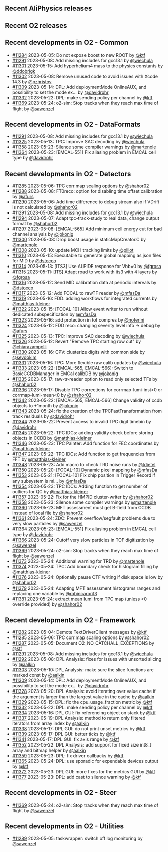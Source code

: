 ## Recent AliPhysics releases
## Recent O2 releases
## Recent developments in O2 - Common
- [\#11284](https://github.com/AliceO2Group/AliceO2/pull/11284) 2023-05-05: Do not expose boost to new ROOT by [@ktf](https://github.com/ktf)
- [\#11291](https://github.com/AliceO2Group/AliceO2/pull/11291) 2023-05-08: Add missing includes for gcc13.1 by [@wiechula](https://github.com/wiechula)
- [\#11301](https://github.com/AliceO2Group/AliceO2/pull/11301) 2023-05-15: Add hyperhelium4 mass to the physics constants by [@ddobrigk](https://github.com/ddobrigk)
- [\#11302](https://github.com/AliceO2Group/AliceO2/pull/11302) 2023-05-08: Remove unused code to avoid issues with Xcode 14.3 by [@pzhristov](https://github.com/pzhristov)
- [\#11309](https://github.com/AliceO2Group/AliceO2/pull/11309) 2023-05-14: DPL: Add deploymentMode OnlineAUX, and possibility to set the mode ex… by [@davidrohr](https://github.com/davidrohr)
- [\#11332](https://github.com/AliceO2Group/AliceO2/pull/11332) 2023-05-22: DPL: make sending policy per channel by [@ktf](https://github.com/ktf)
- [\#11369](https://github.com/AliceO2Group/AliceO2/pull/11369) 2023-05-24: o2-sim: Stop tracks when they reach max time of flight by [@sawenzel](https://github.com/sawenzel)
## Recent developments in O2 - DataFormats
- [\#11291](https://github.com/AliceO2Group/AliceO2/pull/11291) 2023-05-08: Add missing includes for gcc13.1 by [@wiechula](https://github.com/wiechula)
- [\#11325](https://github.com/AliceO2Group/AliceO2/pull/11325) 2023-05-13: TPC: Improve SAC decoding by [@wiechula](https://github.com/wiechula)
- [\#11358](https://github.com/AliceO2Group/AliceO2/pull/11358) 2023-05-23: Silence some compiler warnings by [@martenole](https://github.com/martenole)
- [\#11364](https://github.com/AliceO2Group/AliceO2/pull/11364) 2023-05-23: [EMCAL-551] Fix aliasing problem in EMCAL cell type by [@davidrohr](https://github.com/davidrohr)
## Recent developments in O2 - Detectors
- [\#11285](https://github.com/AliceO2Group/AliceO2/pull/11285) 2023-05-06: TPC corr.map scaling options by [@shahor02](https://github.com/shahor02)
- [\#11288](https://github.com/AliceO2Group/AliceO2/pull/11288) 2023-05-08: FT0reco: option for disabling time offset calibration by [@afurs](https://github.com/afurs)
- [\#11290](https://github.com/AliceO2Group/AliceO2/pull/11290) 2023-05-06: Add time difference to debug stream also if VDrift is not calculated by [@shahor02](https://github.com/shahor02)
- [\#11291](https://github.com/AliceO2Group/AliceO2/pull/11291) 2023-05-08: Add missing includes for gcc13.1 by [@wiechula](https://github.com/wiechula)
- [\#11294](https://github.com/AliceO2Group/AliceO2/pull/11294) 2023-05-07: Adapt tpc-track-study to real data, change output format by [@shahor02](https://github.com/shahor02)
- [\#11297](https://github.com/AliceO2Group/AliceO2/pull/11297) 2023-05-08: [EMCAL-565] Add minimum cell energy cut for bad channel analysis by [@jokonig](https://github.com/jokonig)
- [\#11300](https://github.com/AliceO2Group/AliceO2/pull/11300) 2023-05-08: Drop boost usage in staticMapCreator.C by [@martenole](https://github.com/martenole)
- [\#11308](https://github.com/AliceO2Group/AliceO2/pull/11308) 2023-05-10: update MCH tracking limits by [@pillot](https://github.com/pillot)
- [\#11310](https://github.com/AliceO2Group/AliceO2/pull/11310) 2023-05-15: Executable to generate global mapping as json files for MID by [@dstocco](https://github.com/dstocco)
- [\#11314](https://github.com/AliceO2Group/AliceO2/pull/11314) 2023-05-13: [ITS3] Use ALPIDE response for Vbb=0 by [@fgrosa](https://github.com/fgrosa)
- [\#11315](https://github.com/AliceO2Group/AliceO2/pull/11315) 2023-05-11: [ITS] Adapt road to work with its3 with 4 layers by [@fgrosa](https://github.com/fgrosa)
- [\#11316](https://github.com/AliceO2Group/AliceO2/pull/11316) 2023-05-12: Send MID calibration data at periodic intervals by [@dstocco](https://github.com/dstocco)
- [\#11317](https://github.com/AliceO2Group/AliceO2/pull/11317) 2023-05-12: Add FOCAL to rawTF reader by [@mfasDa](https://github.com/mfasDa)
- [\#11319](https://github.com/AliceO2Group/AliceO2/pull/11319) 2023-05-16: FDD: adding workflows for integrated currents by [@matthias-kleiner](https://github.com/matthias-kleiner)
- [\#11322](https://github.com/AliceO2Group/AliceO2/pull/11322) 2023-05-15: [FOCAL-10] Allow event writer to run without dedicated subspecification by [@mfasDa](https://github.com/mfasDa)
- [\#11323](https://github.com/AliceO2Group/AliceO2/pull/11323) 2023-05-16: add protection in tof compres by [@noferini](https://github.com/noferini)
- [\#11324](https://github.com/AliceO2Group/AliceO2/pull/11324) 2023-05-12: FDD reco: changing severity level info -> debug by [@afurs](https://github.com/afurs)
- [\#11325](https://github.com/AliceO2Group/AliceO2/pull/11325) 2023-05-13: TPC: Improve SAC decoding by [@wiechula](https://github.com/wiechula)
- [\#11326](https://github.com/AliceO2Group/AliceO2/pull/11326) 2023-05-12: Revert "Remove TPC starting row cut" by [@chiarazampolli](https://github.com/chiarazampolli)
- [\#11330](https://github.com/AliceO2Group/AliceO2/pull/11330) 2023-05-16: CPV: clusterize digits with common side by [@sevdokim](https://github.com/sevdokim)
- [\#11331](https://github.com/AliceO2Group/AliceO2/pull/11331) 2023-05-16: TPC: More flexible raw calib updates by [@wiechula](https://github.com/wiechula)
- [\#11333](https://github.com/AliceO2Group/AliceO2/pull/11333) 2023-05-22: [EMCAL-565, EMCAL-566]: Switch to BasicCCDBManager in EMCal calibDB by [@jokonig](https://github.com/jokonig)
- [\#11335](https://github.com/AliceO2Group/AliceO2/pull/11335) 2023-05-17: raw-tr-reader option to read only selected TFs by [@shahor02](https://github.com/shahor02)
- [\#11336](https://github.com/AliceO2Group/AliceO2/pull/11336) 2023-05-17: Disable TPC corrections for corrmap-lumi-inst<0 or corrmap-lumi-mean<0 by [@shahor02](https://github.com/shahor02)
- [\#11342](https://github.com/AliceO2Group/AliceO2/pull/11342) 2023-05-22: [EMCAL-565, EMCAL-566] Change validity of ccdb objects to +1month by [@jokonig](https://github.com/jokonig)
- [\#11343](https://github.com/AliceO2Group/AliceO2/pull/11343) 2023-05-24: fix the creation of the TPCFastTransformation from track residuals by [@davidrohr](https://github.com/davidrohr)
- [\#11344](https://github.com/AliceO2Group/AliceO2/pull/11344) 2023-05-22: Prevent access to invalid TPC digit timebin by [@davidrohr](https://github.com/davidrohr)
- [\#11345](https://github.com/AliceO2Group/AliceO2/pull/11345) 2023-05-22: TPC IDCs: adding validity check before storing objects in CCDB by [@matthias-kleiner](https://github.com/matthias-kleiner)
- [\#11346](https://github.com/AliceO2Group/AliceO2/pull/11346) 2023-05-23: TPC Painter: Add function for FEC coordinates by [@matthias-kleiner](https://github.com/matthias-kleiner)
- [\#11347](https://github.com/AliceO2Group/AliceO2/pull/11347) 2023-05-22: TPC IDCs: Add function to get frequencies from FFT by [@matthias-kleiner](https://github.com/matthias-kleiner)
- [\#11348](https://github.com/AliceO2Group/AliceO2/pull/11348) 2023-05-23: Add macro to check TRD noise runs by [@tdietel](https://github.com/tdietel)
- [\#11350](https://github.com/AliceO2Group/AliceO2/pull/11350) 2023-05-20: [FOCAL-10] Dynamic pixel mapping by [@mfasDa](https://github.com/mfasDa)
- [\#11353](https://github.com/AliceO2Group/AliceO2/pull/11353) 2023-05-21: [FOCAL-10] Fix chip position in Trigger Record if any subsystem is mi… by [@mfasDa](https://github.com/mfasDa)
- [\#11354](https://github.com/AliceO2Group/AliceO2/pull/11354) 2023-05-23: TPC IDCs: Adding function to get number of outliers for QC by [@matthias-kleiner](https://github.com/matthias-kleiner)
- [\#11357](https://github.com/AliceO2Group/AliceO2/pull/11357) 2023-05-22: Fix for the HMPID cluster-writer by [@shahor02](https://github.com/shahor02)
- [\#11358](https://github.com/AliceO2Group/AliceO2/pull/11358) 2023-05-23: Silence some compiler warnings by [@martenole](https://github.com/martenole)
- [\#11360](https://github.com/AliceO2Group/AliceO2/pull/11360) 2023-05-23: MFT assessment must get B-field from CCDB instead of local file by [@shahor02](https://github.com/shahor02)
- [\#11361](https://github.com/AliceO2Group/AliceO2/pull/11361) 2023-05-24: ZDC: Prevent overflow/segfault problems due to very slow particles by [@sawenzel](https://github.com/sawenzel)
- [\#11364](https://github.com/AliceO2Group/AliceO2/pull/11364) 2023-05-23: [EMCAL-551] Fix aliasing problem in EMCAL cell type by [@davidrohr](https://github.com/davidrohr)
- [\#11366](https://github.com/AliceO2Group/AliceO2/pull/11366) 2023-05-24: Cutoff very slow particles in TOF digitization by [@sawenzel](https://github.com/sawenzel)
- [\#11369](https://github.com/AliceO2Group/AliceO2/pull/11369) 2023-05-24: o2-sim: Stop tracks when they reach max time of flight by [@sawenzel](https://github.com/sawenzel)
- [\#11373](https://github.com/AliceO2Group/AliceO2/pull/11373) 2023-05-24: Additional warning for TRD by [@martenole](https://github.com/martenole)
- [\#11374](https://github.com/AliceO2Group/AliceO2/pull/11374) 2023-05-24: TPC: Add boundary check for histogram filling by [@matthias-kleiner](https://github.com/matthias-kleiner)
- [\#11376](https://github.com/AliceO2Group/AliceO2/pull/11376) 2023-05-24: Optionally pause CTF writing if disk space is low by [@shahor02](https://github.com/shahor02)
- [\#11379](https://github.com/AliceO2Group/AliceO2/pull/11379) 2023-05-24: Adapting MFT assessment histograms ranges and replacing one variable by [@robincaron13](https://github.com/robincaron13)
- [\#11381](https://github.com/AliceO2Group/AliceO2/pull/11381) 2023-05-24: extract mean lumi from TPC map (unless >0 override provided) by [@shahor02](https://github.com/shahor02)
## Recent developments in O2 - Framework
- [\#11282](https://github.com/AliceO2Group/AliceO2/pull/11282) 2023-05-04: Demote TextDriverClient messages by [@ktf](https://github.com/ktf)
- [\#11285](https://github.com/AliceO2Group/AliceO2/pull/11285) 2023-05-06: TPC corr.map scaling options by [@shahor02](https://github.com/shahor02)
- [\#11287](https://github.com/AliceO2Group/AliceO2/pull/11287) 2023-05-05: Document O2_NO_CATCHALL_EXCEPTIONS by [@ktf](https://github.com/ktf)
- [\#11291](https://github.com/AliceO2Group/AliceO2/pull/11291) 2023-05-08: Add missing includes for gcc13.1 by [@wiechula](https://github.com/wiechula)
- [\#11292](https://github.com/AliceO2Group/AliceO2/pull/11292) 2023-05-08: DPL Analysis: fixes for issues with unsorted slicing by [@aalkin](https://github.com/aalkin)
- [\#11303](https://github.com/AliceO2Group/AliceO2/pull/11303) 2023-05-10: DPL Analysis: make sure the slice functions are marked const by [@aalkin](https://github.com/aalkin)
- [\#11309](https://github.com/AliceO2Group/AliceO2/pull/11309) 2023-05-14: DPL: Add deploymentMode OnlineAUX, and possibility to set the mode ex… by [@davidrohr](https://github.com/davidrohr)
- [\#11328](https://github.com/AliceO2Group/AliceO2/pull/11328) 2023-05-20: DPL Analysis: avoid iterating over value cache if the argument is larger than the largest value in the cache by [@aalkin](https://github.com/aalkin)
- [\#11329](https://github.com/AliceO2Group/AliceO2/pull/11329) 2023-05-15: DPL: fix the cpu_usage_fraction metric by [@ktf](https://github.com/ktf)
- [\#11332](https://github.com/AliceO2Group/AliceO2/pull/11332) 2023-05-22: DPL: make sending policy per channel by [@ktf](https://github.com/ktf)
- [\#11334](https://github.com/AliceO2Group/AliceO2/pull/11334) 2023-05-16: DPL GUI: fix referencing object on stack by [@ktf](https://github.com/ktf)
- [\#11337](https://github.com/AliceO2Group/AliceO2/pull/11337) 2023-05-19: DPL Analysis: method to return only filtered iterators from array index by [@aalkin](https://github.com/aalkin)
- [\#11338](https://github.com/AliceO2Group/AliceO2/pull/11338) 2023-05-17: DPL GUI: do not print unset metrics by [@ktf](https://github.com/ktf)
- [\#11339](https://github.com/AliceO2Group/AliceO2/pull/11339) 2023-05-17: DPL GUI: better ticks by [@ktf](https://github.com/ktf)
- [\#11341](https://github.com/AliceO2Group/AliceO2/pull/11341) 2023-05-17: DPL GUI: fix axis range by [@ktf](https://github.com/ktf)
- [\#11352](https://github.com/AliceO2Group/AliceO2/pull/11352) 2023-05-22: DPL Analysis: add support for fixed size int8_t array and bitmap helper by [@aalkin](https://github.com/aalkin)
- [\#11359](https://github.com/AliceO2Group/AliceO2/pull/11359) 2023-05-23: DPL: fix driver callbacks by [@ktf](https://github.com/ktf)
- [\#11365](https://github.com/AliceO2Group/AliceO2/pull/11365) 2023-05-24: DPL: use sporadic for expendable devices output by [@ktf](https://github.com/ktf)
- [\#11372](https://github.com/AliceO2Group/AliceO2/pull/11372) 2023-05-23: DPL GUI: more fixes for the metrics GUI by [@ktf](https://github.com/ktf)
- [\#11377](https://github.com/AliceO2Group/AliceO2/pull/11377) 2023-05-23: DPL: add cast to silence warning by [@ktf](https://github.com/ktf)
## Recent developments in O2 - Steer
- [\#11369](https://github.com/AliceO2Group/AliceO2/pull/11369) 2023-05-24: o2-sim: Stop tracks when they reach max time of flight by [@sawenzel](https://github.com/sawenzel)
## Recent developments in O2 - Utilities
- [\#11289](https://github.com/AliceO2Group/AliceO2/pull/11289) 2023-05-05: taskwrapper: switch off log monitoring by [@sawenzel](https://github.com/sawenzel)
